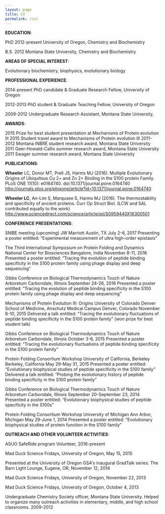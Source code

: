 ```yaml
---
layout: page
title: CV
permalink: /cv/
---
```


**EDUCATION**: 

PhD   2012-present	University of Oregon, Chemistry and Biochemistry

B.S.  2012		Montana State University, Chemistry and Biochemistry



**AREAS OF SPECIAL INTEREST**: 

Evolutionary biochemistry, biophysics, evolutionary biology 



**PROFESSIONAL EXPERIENCE**: 

2014-present 	PhD candidate & Graduate Research Fellow, University of Oregon

2012-2013 		PhD student & Graduate Teaching Fellow, University of Oregon

2009-2012 		Undergraduate Research Assistant, Montana State University,



**AWARDS**: 

2015		Prize for best student presentation at Mechanisms of Protein evolution III
2015		Student travel award to Mechanisms of Protein evolution III
2011-2012	Montana INBRE student research award, Montana State University
2011 		Geer-Howald-Callis summer research award, Montana State University
2011 		Swager summer research award, Montana State University



**PUBLICATIONS**: 

**Wheeler** LC, Donor MT, Prell JS, Harms MJ (2016). Multiple Evolutionary 
Origins of Ubiquitous Cu 2+ and Zn 2+ Binding in the S100 protein Family. 
PLoS ONE 11(10): e0164740. doi:10.1371/journal.pone.0164740
 http://journals.plos.org/plosone/article?id=10.1371/journal.pone.0164740

**Wheeler LC**, An-Lim S, Marqusee S, Harms MJ (2016). The thermostability 
and specificity of ancient proteins. Curr Op Struct Biol. (LCW and SAL 
contributed equally to the work) 
http://www.sciencedirect.com/science/article/pii/S0959440X16300501



**CONFERENCE PRESENTATIONS**: 

SMBE meeting (upcoming)
JW Marriott
Austin, TX
July 2-6, 2017
Presenting a poster entitled: “Experimental measurement of ultra high-order epistasis”

The Third International Symposium on Protein Folding and Dynamics
National Center for Biosciences
Bangalore, India
November 8-11, 2016
Presented a poster entitled: “Tracing the evolution of peptide binding specificity in the S100 protein  family using phage display and deep sequencing”

Gibbs Conference on Biological Thermodynamics
Touch of Nature Arboretum
Carbondale, Illinois
September 24-26, 2016
Presented a poster entitled: “Tracing the evolution of peptide binding specificity in the S100 protein  family using phage display and deep sequencing”

Mechanisms of Protein Evolution III: Origins
University of Colorado Denver School of Medicine, Anschutz Medical Campus 
Denver, Colorado
November 8-10, 2015
Delivered a talk entitled: “Tracing the evolutionary fluctuations of peptide binding specificity in the S100 protein family” (won prize for best student talk)

Gibbs Conference on Biological Thermodynamics
Touch of Nature Arboretum
Carbondale, Illinois
October 3-6, 2015
Presented a poster entitled: “Tracing the evolutionary fluctuations of peptide binding specificity in the S100 protein family”

Protein Folding Consortium Workshop
University of California, Berkeley
Berkeley, California
May 29-May 31, 2015
Presented a poster entitled: “Evolutionary biophysical studies of peptide specificity in the S100 family”
Delivered a talk entitled: “Probing the evolutionary history of peptide binding specificity in the S100 protein family”

Gibbs Conference on Biological Thermodynamics
Touch of Nature Arboretum
Carbondale, Illinois
September 20-September 23, 2014
Presented a poster entitled: “Evolutionary biophysical studies of peptide specificity in the S100s”

Protein Folding Consortium Workshop
University of Michigan
Ann Arbor, Michigan
May 29-June 1, 2014
Presented a poster entitled: “Evolutionary biophysical studies of protein function in the S100 family”



**OUTREACH AND OTHER VOLUNTEER ACTIVITIES**: 

ASUO SafeRide program Volunteer, 2016-present

Mad Duck Science Fridays, University of Oregon, May 15, 2015

Presented at the University of Oregon GSA's inaugural GradTalk series. The Barn Light Lounge, Eugene, OR, November 12, 2014

Mad Duck Science Fridays, University of Oregon, November 22, 2013

Mad Duck Science Fridays, University of Oregon, October 4, 2013

Undergraduate Chemistry Society officer, Montana State University. Helped to organize many outreach activities in elementary, middle, and high school classrooms. 2009-2012
